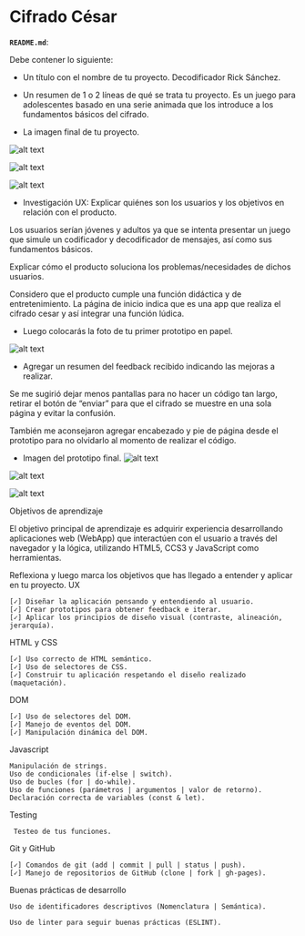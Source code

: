 # Cifrado César

**`README.md`**:

Debe contener lo siguiente:

* Un título con el nombre de tu proyecto.
Decodificador Rick Sánchez.

* Un resumen de 1 o 2 líneas de qué se trata tu proyecto.
Es un juego para adolescentes basado en una serie animada que los introduce a los fundamentos básicos del cifrado.

* La imagen final de tu proyecto.

![alt text](https://raw.githubusercontent.com/Natalia4428/CDMX009-cipher/1640b3896149c674ea91e0ac335ec32aaad3360c/imagenesnatalia/resultadofinal1.png)

![alt text](https://raw.githubusercontent.com/Natalia4428/CDMX009-cipher/master/imagenesnatalia/resultadofinal2.png)

![alt text](https://raw.githubusercontent.com/Natalia4428/CDMX009-cipher/master/imagenesnatalia/resultadofinal3.png)



* Investigación UX:
Explicar quiénes son los usuarios y los objetivos en relación con el producto.

Los usuarios serían jóvenes y adultos ya que se intenta presentar un juego que simule un codificador y decodificador de mensajes, así como sus fundamentos básicos.

Explicar cómo el producto soluciona los problemas/necesidades de dichos usuarios.

Considero que el producto cumple una función didáctica y de entretenimiento. La página de inicio indica que es una app que realiza el cifrado cesar y así integrar una función lúdica.


* Luego colocarás la foto de tu primer prototipo en papel.

![alt text](https://raw.githubusercontent.com/Natalia4428/CDMX009-cipher/master/imagenesnatalia/prototipoenpapel.jpg)

* Agregar un resumen del feedback recibido indicando las mejoras a realizar.

Se me sugirió dejar menos pantallas para no hacer un código tan largo, retirar el botón de “enviar” para que el cifrado se muestre en una sola página y evitar la confusión.

También me aconsejaron agregar encabezado y pie de página desde el prototipo para no olvidarlo al momento de realizar el código.

* Imagen del prototipo final.
![alt text](https://raw.githubusercontent.com/Natalia4428/CDMX009-cipher/master/imagenesnatalia/ScreenshotFigma1.png)

![alt text](https://raw.githubusercontent.com/Natalia4428/CDMX009-cipher/master/imagenesnatalia/ScreenshotFigma2.png)

![alt text](https://raw.githubusercontent.com/Natalia4428/CDMX009-cipher/master/imagenesnatalia/ScreenshotFigma3.png)

Objetivos de aprendizaje

El objetivo principal de aprendizaje es adquirir experiencia desarrollando aplicaciones web (WebApp) que interactúen con el usuario a través del navegador y la lógica, utilizando HTML5, CCS3 y JavaScript como herramientas.

Reflexiona y luego marca los objetivos que has llegado a entender y aplicar en tu proyecto.
UX

    [✓] Diseñar la aplicación pensando y entendiendo al usuario.
    [✓] Crear prototipos para obtener feedback e iterar.
    [✓] Aplicar los principios de diseño visual (contraste, alineación, jerarquía).

HTML y CSS

    [✓] Uso correcto de HTML semántico.
    [✓] Uso de selectores de CSS.
    [✓] Construir tu aplicación respetando el diseño realizado (maquetación).

DOM

    [✓] Uso de selectores del DOM.
    [✓] Manejo de eventos del DOM.
    [✓] Manipulación dinámica del DOM.

Javascript

    Manipulación de strings.
    Uso de condicionales (if-else | switch).
    Uso de bucles (for | do-while).
    Uso de funciones (parámetros | argumentos | valor de retorno).
    Declaración correcta de variables (const & let).

Testing

     Testeo de tus funciones.

Git y GitHub

    [✓] Comandos de git (add | commit | pull | status | push).
    [✓] Manejo de repositorios de GitHub (clone | fork | gh-pages).

Buenas prácticas de desarrollo

    Uso de identificadores descriptivos (Nomenclatura | Semántica).

    Uso de linter para seguir buenas prácticas (ESLINT).
